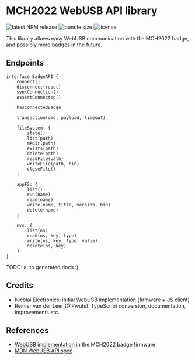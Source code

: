 # MCH2022 WebUSB API library
![latest NPM release](https://img.shields.io/npm/v/@badge.team/badge-webusb?style=flat-square)
![bundle size](https://img.shields.io/bundlephobia/min/@badge.team/badge-webusb?style=flat-square)
![license](https://img.shields.io/github/license/badgeteam/mch2022-webusb-lib?style=flat-square)

This library allows easy WebUSB communication with the MCH2022 badge, and possibly
more badges in the future.

## Endpoints
```TS
interface BadgeAPI {
    connect()
    disconnect(reset)
    syncConnection()
    assertConnected()

    hasConnectedBadge

    transaction(cmd, payload, timeout)

    fileSystem: {
        state()
        list(path)
        mkdir(path)
        exists(path)
        delete(path)
        readFile(path)
        writeFile(path, bin)
        closeFile()
    }

    appFS: {
        list()
        run(name)
        read(name)
        write(name, title, version, bin)
        delete(name)
    }

    nvs: {
        list(ns)
        read(ns, key, type)
        write(ns, key, type, value)
        delete(ns, key)
    }
}
```
TODO: auto generated docs :)

## Credits
* Nicolai Electronics: initial WebUSB implementation (firmware + JS client)
* Reinier van der Leer (@Pwuts): TypeScript conversion, documentation, improvements etc.

## References
* [WebUSB implementation] in the MCH2022 badge firmware
* [MDN WebUSB API spec](https://developer.mozilla.org/en-US/docs/Web/API/WebUSB_API)

[WebUSB implementation]: https://github.com/badgeteam/mch2022-firmware-esp32/blob/master/main/webusb.c
